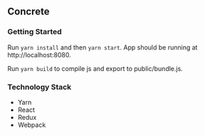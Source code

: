 ## Concrete
### Getting Started

Run `yarn install` and then `yarn start`.  App should be running at http://localhost:8080.

Run `yarn build` to compile js and export to public/bundle.js.

### Technology Stack

- Yarn
- React
- Redux
- Webpack